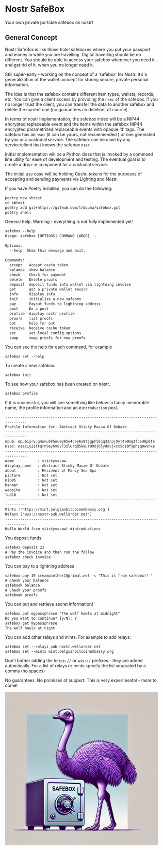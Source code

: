 # Nostr SafeBox
Your own private portable safebox on nostr!

## General Concept 

Nostr SafeBox is like those hotel safeboxes where you put your passport and money in while you are travelling. Digital travelling should be no different. You should be able to access your safebox whenever you need it - and get rid of it, when you no longer need it.

Still super-early - working on the concept of a ‘safebox’ for Nostr. It’s a generalization of the wallet concept for storing secure, private personal information.

The idea is that the safebox contains different item types, wallets, records, etc. You can give a client access by providing the `nsec` of the safebox. If you no longer trust the client, you can transfer the data to another safebox and delete the current one (no guarantees on deletion, of course)

In terms of nostr implementation, the safebox index will be a NIP44 encrypted replaceable event and the items within the safebox NIP44 encrypted parametrized replaceable events with opaque ‘d’ tags. The safebox has an ```nsec``` (it can be yours, not recommended ) or one generated by you or a custodial service. The safebox can be used by any service/client that knows the safebox ```nsec```

Initial implementation will be a Python class that is invoked by a command line utility for ease of development and testing. The eventual goal is to create a drop-in component for a custodial service.

The initial use case will be holding Cashu tokens for the purposes of accepting and sending payments via Lighting and Nostr.




If you have Poetry installed, you can do the following:
```
poetry new sbtest
cd sbtest
poetry add git+https://github.com/trbouma/safebox.git
poetry shell

```
General help. Warning - everything is not fully implemented yet!
``` 
safebox --help
Usage: safebox [OPTIONS] COMMAND [ARGS]...

Options:
  --help  Show this message and exit.

Commands:
  accept   Accept cashu token
  balance  show balance
  check    Check for payment
  delete   Delete proofs
  deposit  deposit funds into wallet via lightning invoice
  get      get a private wallet record
  info     display info
  init     initialize a new safebox
  pay      Payout funds to lightning address
  post     Do a post
  profile  display nostr profile
  proofs   list proofs
  put      help for put
  receive  Receive cashu token
  set      set local config options
  swap     swap proofs for new proofs
```
You can see the help for each command, for example
```
safebox set --help
```
To create a new safebox:
```
safebox init
```
To see how your safebox has been created on nostr.  
```
safebox profile
```
If it is successful, you will see something like below: a fancy memorable name, the profile information and an `#introduction` post.

```
--------------------------------------------------------------------------------
Profile Information for: Abstract Sticky Macaw Of Debate
--------------------------------------------------------------------------------
npub: npub1yryug4wku085eu0y85y4csy6x8tjgph55qq33npj0yt4a9mg3fcs48p6fk
nsec: nsec1y2zltqrn0ayhm8v73zlurqd5kaur09dj6lyddvjxxx5dz8fyphsq9wvnke
--------------------------------------------------------------------------------
name           : stickymacaw
display_name   : Abstract Sticky Macaw Of Debate
about          : Resident of Fancy Sea Spa
picture        : Not set
nip05          : Not set
banner         : Not set
website        : Not set
lud16          : Not set
--------------------------------------------------------------------------------
Mints ['https://mint.belgianbitcoinembassy.org']
Relays ['wss://nostr-pub.wellorder.net']
--------------------------------------------------------------------------------
Hello World from stickymacaw! #introductions

```
You deposit funds
```
safebox deposit 21
# Pay the invoice and then run the follow
safebox check invoice
```
You can pay to a lightning address
```
safebox pay 19 creampanther1@primal.net -c "This is from safebox!! "
# Check your balance
safebook balance
# Check your proofs
safebook proofs
```
You can put and retrieve secret information!
```
safebox put mypassphrase "The wolf howls at midnight"
Do you want to continue? [y/N]: Y
safebox get mypassphrase
The wolf howls at night
```


You can add other relays and mints. For example to add relays:
```
safebox set --relays pub-nostr.wellorder.net
safebox set --mints mint.belgianbitcoinembassy.org
```

Don't bother adding the `https://` or `wss://` prefixes - they are added automtically. For a list of relays or mints specify the list separated by a comma (no spaces)



No guarantees. No promises of support. This is very experimental - more to come! 

![](./assets/safebox-nostr.png)
